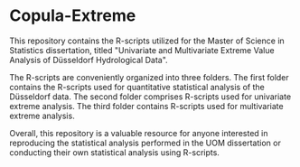 # Copula-Extreme
This repository contains the R-scripts utilized for the Master of Science in Statistics dissertation, titled "Univariate and Multivariate Extreme Value Analysis of Düsseldorf Hydrological Data". 

The R-scripts are conveniently organized into three folders. The first folder contains the R-scripts used for quantitative statistical analysis of the Düsseldorf data. The second folder comprises R-scripts used for univariate extreme analysis. The third folder contains R-scripts used for multivariate extreme analysis.

Overall, this repository is a valuable resource for anyone interested in reproducing the statistical analysis performed in the UOM dissertation or conducting their own statistical analysis using R-scripts.
